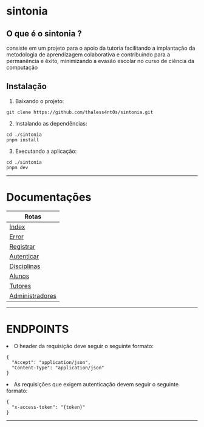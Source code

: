 # sintonia

## O que é o sintonia ?

consiste em um projeto para o apoio da tutoria facilitando a implantação da metodologia de aprendizagem colaborativa e contribuindo para a permanência e êxito, minimizando a evasão escolar no curso de ciência da computação

## Instalação

1. Baixando o projeto:

```
git clone https://github.com/thaless4nt0s/sintonia.git
```

2. Instalando as dependências:

```
cd ./sintonia
pnpm install
```

3. Executando a aplicação:

```
cd ./sintonia
pnpm dev
```
---

# Documentações

| Rotas                                         |
| --------------------------------------------- |
| [Index](endpoints/index.md)                   |
| [Error](endpoints/error.md)                   |
| [Registrar](endpoints/registrar.md)           |
| [Autenticar](endpoints/autenticacao.md)       |
| [Disciplinas](endpoints/disciplinas.md)       |
| [Alunos](endpoints/alunos.md)                 |
| [Tutores](endpoints/tutores.md)               |
| [Administradores](endpoints/admins.md)        |

---

# ENDPOINTS

<li>O header da requisição deve seguir o seguinte formato:</li>

```
{
  "Accept": "application/json",
  "Content-Type": "application/json"
}
```

<li>As requisições que exigem autenticação devem seguir o seguinte formato:</li>

```
{
  "x-access-token": "{token}"
}
```

---
